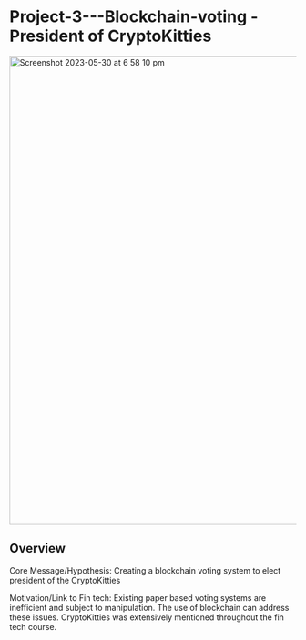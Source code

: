 # Project-3---Blockchain-voting - President of CryptoKitties

<img width="823" alt="Screenshot 2023-05-30 at 6 58 10 pm" src="https://github.com/TroyCassels/Project-3---Blockchain-voting/assets/119761709/83df6500-93e8-4bc7-a6c3-6f781af3c908">

## Overview

Core Message/Hypothesis: Creating a blockchain voting system to elect president of the CryptoKitties

Motivation/Link to Fin tech: Existing paper based voting systems are inefficient and subject to manipulation.  The use of blockchain can address these issues.  CryptoKitties was extensively mentioned throughout the fin tech course.
